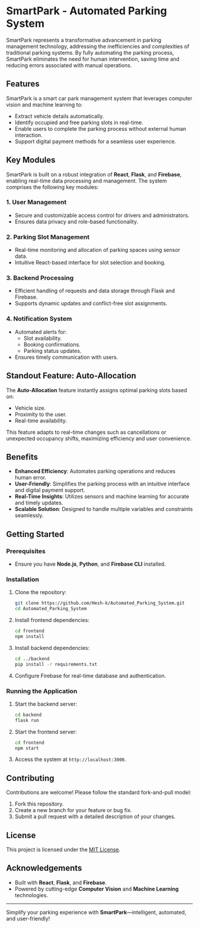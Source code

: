 
# SmartPark - Automated Parking System

SmartPark represents a transformative advancement in parking management technology, addressing the inefficiencies and complexities of traditional parking systems. By fully automating the parking process, SmartPark eliminates the need for human intervention, saving time and reducing errors associated with manual operations.

## Features

SmartPark is a smart car park management system that leverages computer vision and machine learning to:
- Extract vehicle details automatically.
- Identify occupied and free parking slots in real-time.
- Enable users to complete the parking process without external human interaction.
- Support digital payment methods for a seamless user experience.

## Key Modules

SmartPark is built on a robust integration of **React**, **Flask**, and **Firebase**, enabling real-time data processing and management. The system comprises the following key modules:

### 1. User Management
- Secure and customizable access control for drivers and administrators.
- Ensures data privacy and role-based functionality.

### 2. Parking Slot Management
- Real-time monitoring and allocation of parking spaces using sensor data.
- Intuitive React-based interface for slot selection and booking.

### 3. Backend Processing
- Efficient handling of requests and data storage through Flask and Firebase.
- Supports dynamic updates and conflict-free slot assignments.

### 4. Notification System
- Automated alerts for:
  - Slot availability.
  - Booking confirmations.
  - Parking status updates.
- Ensures timely communication with users.

## Standout Feature: Auto-Allocation
The **Auto-Allocation** feature instantly assigns optimal parking slots based on:
- Vehicle size.
- Proximity to the user.
- Real-time availability.

This feature adapts to real-time changes such as cancellations or unexpected occupancy shifts, maximizing efficiency and user convenience.

## Benefits
- **Enhanced Efficiency**: Automates parking operations and reduces human error.
- **User-Friendly**: Simplifies the parking process with an intuitive interface and digital payment support.
- **Real-Time Insights**: Utilizes sensors and machine learning for accurate and timely updates.
- **Scalable Solution**: Designed to handle multiple variables and constraints seamlessly.

## Getting Started

### Prerequisites
- Ensure you have **Node.js**, **Python**, and **Firebase CLI** installed.

### Installation
1. Clone the repository:
   ```bash
   git clone https://github.com/Hesh-k/Automated_Parking_System.git
   cd Automated_Parking_System
   ```

2. Install frontend dependencies:
   ```bash
   cd frontend
   npm install
   ```

3. Install backend dependencies:
   ```bash
   cd ../backend
   pip install -r requirements.txt
   ```

4. Configure Firebase for real-time database and authentication.

### Running the Application
1. Start the backend server:
   ```bash
   cd backend
   flask run
   ```

2. Start the frontend server:
   ```bash
   cd frontend
   npm start
   ```

3. Access the system at `http://localhost:3000`.

## Contributing
Contributions are welcome! Please follow the standard fork-and-pull model:
1. Fork this repository.
2. Create a new branch for your feature or bug fix.
3. Submit a pull request with a detailed description of your changes.

## License
This project is licensed under the [MIT License](LICENSE).

## Acknowledgements
- Built with **React**, **Flask**, and **Firebase**.
- Powered by cutting-edge **Computer Vision** and **Machine Learning** technologies.

---

Simplify your parking experience with **SmartPark**—intelligent, automated, and user-friendly!
```

